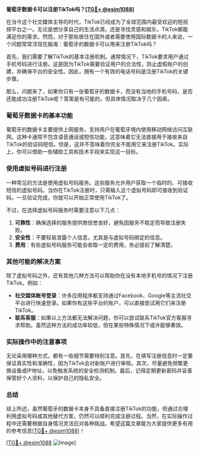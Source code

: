 **葡萄牙数据卡可以注册TikTok吗？[[TG💪+ @esim1088](https://t.me/s/esim1088)]**

在当今这个社交媒体主导的时代，TikTok已经成为了全球范围内最受欢迎的短视频平台之一。无论是想分享自己的生活点滴，还是寻找灵感和娱乐，TikTok都能满足你的需求。然而，对于那些居住在国外或者需要使用国际数据卡的人来说，一个问题常常浮现在脑海：葡萄牙的数据卡可以用来注册TikTok吗？

首先，我们需要了解TikTok的基本注册机制。通常情况下，TikTok要求用户通过手机号码进行注册。这是因为TikTok需要验证用户的合法性，防止虚假账户的创建，并确保平台的安全性。因此，拥有一个有效的电话号码是注册TikTok的关键步骤。

那么，问题来了，如果你只有一张葡萄牙的数据卡，而没有当地的手机号码，是否还能成功注册TikTok呢？答案是有可能的，但具体情况取决于几个因素。

### 葡萄牙数据卡的基本功能

葡萄牙的数据卡主要提供上网服务，支持用户在葡萄牙境内使用移动网络访问互联网。这种卡通常不包含语音通话或短信功能，这意味着它无法直接用于接收来自TikTok的验证码短信。但是，这并不意味着你完全不能用它来注册TikTok。实际上，你可以借助一些辅助工具和技术手段来实现这一目标。

### 使用虚拟号码进行注册

一种常见的方法是使用虚拟号码服务。这些服务允许用户获取一个临时的、可接收短信的虚拟号码。当你在TikTok注册时，只需输入这个虚拟号码即可接收到验证码。一旦验证完成，你就可以开始正常使用TikTok了。

不过，在选择虚拟号码服务时需要注意以下几点：

1. **可靠性**：确保选择的服务提供商信誉良好，避免因服务不稳定而导致注册失败。
2. **安全性**：不要轻易泄露个人信息，尤其是与虚拟号码绑定的信息。
3. **费用**：有些虚拟号码服务可能会收取一定的费用，务必提前了解清楚。

### 其他可能的解决方案

除了虚拟号码之外，还有其他几种方法可以帮助你在没有本地手机号的情况下注册TikTok。例如：

- **社交媒体账号登录**：许多应用程序都支持通过Facebook、Google等主流社交平台进行快速登录。如果你有这些平台的账户，可以直接尝试用它们来注册TikTok。
- **联系客服**：如果以上方法都无法解决问题，你可以尝试联系TikTok官方客服寻求帮助。虽然这种方法的成功率较低，但在某些特殊情况下或许能够奏效。

### 实际操作中的注意事项

无论采用哪种方式，都有一些细节需要特别注意。首先，在填写注册信息时一定要保证真实性和准确性，因为TikTok会对新账户进行审核。其次，尽量避免频繁更换设备或IP地址，以免触发系统的安全检测机制。最后，记得定期更新密码并妥善保管好个人资料，以保护自己的隐私安全。

### 总结

综上所述，虽然葡萄牙的数据卡本身不具备直接注册TikTok的功能，但通过合理利用虚拟号码或其他替代方案，仍然可以顺利完成注册过程。当然，在实际操作过程中还需要根据自身情况灵活应对各种挑战。希望这篇文章能为大家提供更多有用的参考信息[[TG💪+ @esim1088](https://t.me/s/esim1088)]！

[[TG💪+ @esim1088](https://t.me/s/esim1088) ![Image](https://i.postimg.cc/4NQfJmqS/Snipaste-2025-05-13-00-14-12.png)]